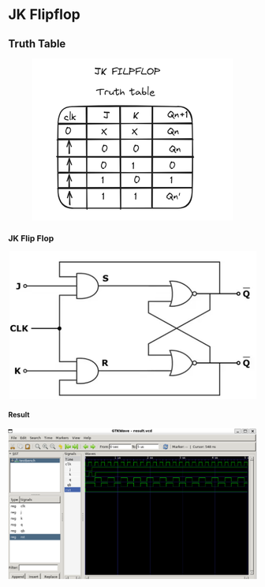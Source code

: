 <h1>JK Flipflop</h1>
<h2>Truth Table</h2>
<div align = 'center'>
<img src = 'TruthTable.png'>
</div>

<h3>JK Flip Flop</h3>
<div align = 'center'>
<img src = 'JKFlipFLop bd.png'>
</div>
<h4>Result</h4>
<img src="./JKFlipflop.png" alt="JK Flipflop using VHDL">
